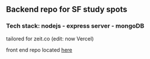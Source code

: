 ## Backend repo for SF study spots

### Tech stack: nodejs - express server - mongoDB

tailored for zeit.co (edit: now Vercel)

front end repo located [here](https://github.com/sagdish/sf-study-spots)
